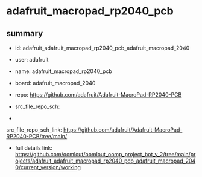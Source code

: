 # adafruit_macropad_rp2040_pcb
 
## summary 
* id: adafruit_adafruit_macropad_rp2040_pcb_adafruit_macropad_2040
* user: adafruit
* name: adafruit_macropad_rp2040_pcb
* board: adafruit_macropad_2040
* repo: https://github.com/adafruit/Adafruit-MacroPad-RP2040-PCB



* src_file_repo_sch: 
*
 src_file_repo_sch_link: https://github.com/adafruit/Adafruit-MacroPad-RP2040-PCB/tree/main/
* full details link: https://github.com/oomlout/oomlout_oomp_project_bot_v_2/tree/main/projects/adafruit_adafruit_macropad_rp2040_pcb_adafruit_macropad_2040/current_version/working  






